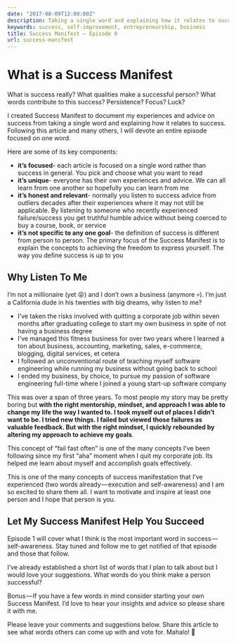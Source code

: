 ```yaml
---
date: "2017-08-09T12:00:00Z"
description: Taking a single word and explaining how it relates to success
keywords: success, self-improvement, entrepreneurship, business
title: Success Manifest — Episode 0
url: success-manifest
---
```


# What is a Success Manifest

What is success really? What qualities make a successful person? What words contribute to this success? Persistence? Focus? Luck?

I created Success Manifest to document my experiences and advice on success from taking a single word and explaining how it relates to success. Following this article and many others, I will devote an entire episode focused on one word.

Here are some of its key components:

- **it’s focused**- each article is focused on a single word rather than success in general. You pick and choose what you want to read
- **it’s unique**- everyone has their own experiences and advice. We can all learn from one another so hopefully you can learn from me
- **it’s honest and relevant**- normally you listen to success advice from outliers decades after their experiences where it may not still be applicable. By listening to someone who recently experienced failure/success you get truthful humble advice without being coerced to buy a course, book, or service
- **it’s not specific to any one goal**- the definition of success is different from person to person. The primary focus of the Success Manifest is to explain the concepts to achieving the freedom to express yourself. The way you define success is up to you

## Why Listen To Me
I’m not a millionaire (yet 😝) and I don’t own a business (anymore 💀). I’m just a California dude in his twenties with big dreams, why listen to me?

- I’ve taken the risks involved with quitting a corporate job within seven months after graduating college to start my own business in spite of not having a business degree
- I’ve managed this fitness business for over two years where I learned a ton about business, accounting, marketing, sales, e-commerce, blogging, digital services, et cetera
- I followed an unconventional route of teaching myself software engineering while running my business without going back to school
- I ended my business, by choice, to pursue my passion of software engineering full-time where I joined a young start-up software company

This was over a span of three years. To most people my story may be pretty boring but **with the right mentorship, mindset, and approach I was able to change my life the way I wanted to. I took myself out of places I didn’t want to be. I tried new things. I failed but viewed those failures as valuable feedback. But with the right mindset, I quickly rebounded by altering my approach to achieve my goals**.

This concept of “fail fast often” is one of the many concepts I’ve been following since my first “aha” moment when I quit my corporate job. Its helped me learn about myself and accomplish goals effectively.

This is one of the many concepts of success manifestation that I’ve experienced (two words already — execution and self-awareness) and I am so excited to share them all. I want to motivate and inspire at least one person and I hope that person is you.

## Let My Success Manifest Help You Succeed

Episode 1 will cover what I think is the most important word in success — self-awareness. Stay tuned and follow me to get notified of that episode and those that follow.

I’ve already established a short list of words that I plan to talk about but I would love your suggestions. What words do you think make a person successful?

Bonus — If you have a few words in mind consider starting your own Success Manifest. I’d love to hear your insights and advice so please share it with me.

Please leave your comments and suggestions below. Share this article to see what words others can come up with and vote for. Mahalo! 🤙
